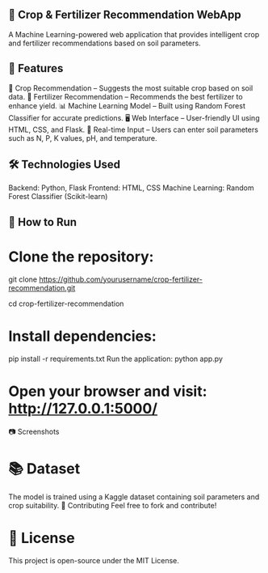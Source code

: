 ## 🌾 Crop & Fertilizer Recommendation WebApp
A Machine Learning-powered web application that provides intelligent crop and fertilizer recommendations based on soil parameters.

## 🚀 Features
🌱 Crop Recommendation – Suggests the most suitable crop based on soil data.
🧪 Fertilizer Recommendation – Recommends the best fertilizer to enhance yield.
📊 Machine Learning Model – Built using Random Forest Classifier for accurate predictions.
🖥 Web Interface – User-friendly UI using HTML, CSS, and Flask.
📡 Real-time Input – Users can enter soil parameters such as N, P, K values, pH, and temperature.

## 🛠 Technologies Used
Backend: Python, Flask
Frontend: HTML, CSS
Machine Learning: Random Forest Classifier (Scikit-learn)

## 📌 How to Run
# Clone the repository:
git clone https://github.com/yourusername/crop-fertilizer-recommendation.git

cd crop-fertilizer-recommendation

# Install dependencies:

pip install -r requirements.txt
Run the application:
python app.py

# Open your browser and visit: http://127.0.0.1:5000/
📷 Screenshots

# 📚 Dataset
The model is trained using a Kaggle dataset containing soil parameters and crop suitability.
🤝 Contributing
Feel free to fork and contribute!

# 📜 License
This project is open-source under the MIT License.
